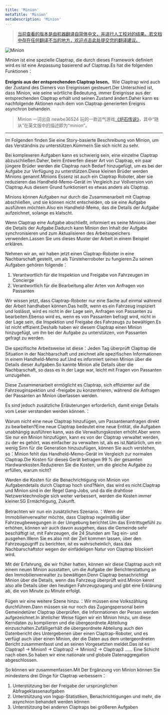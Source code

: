 ```yaml
---
title: 'Minion'
metaTitle: 'Minion'
metaDescription: 'Minion'
---
```


> [当前查看的版本是由机器翻译自简体中文，并进行人工校对的结果。若文档中存在任何翻译不当的地方，欢迎点击此处提交您的翻译建议。](https://crwd.in/newbeclaptrap)

![Minion](/images/20190228-002.gif)

Minion ist eine spezielle Claptrap, die durch dieses Framework definiert wird.es ist eine Anpassung basierend auf Claptrap.Es hat die folgenden Funktionen：

**Ereignis aus der entsprechenden Claptrap lesen**。Wie Claptrap wird auch der Zustand des Dieners von Ereignissen gesteuert.Der Unterschied ist, dass Minion, wie seine wörtliche Bedeutung, immer Ereignisse aus der entsprechenden Claptrap erhält und seinen Zustand ändert.Daher kann es nachfolgende Aktionen nach dem von Claptrap generierten Ereignis asynchron behandeln.

> Minion 一词出自 newbe36524 玩的一款运气游戏[《炉石传说》](https://zh.moegirl.org/%E7%82%89%E7%9F%B3%E4%BC%A0%E8%AF%B4)，其中“随从”在英文版中的描述即为“minion”。

---

Im Folgenden finden Sie eine Story-basierte Beschreibung von Minion, um das Verständnis zu unterstützen.Kümmern Sie sich nicht zu sehr.

Bei komplexeren Aufgaben kann es schwierig sein, eine einzelne Claptrap abzuschließen.Daher, beim Entwerfen dieser Art von Claptrap, ein paar jüngere Brüder werden die Claptrap nach Bedarf hinzugefügt, um es bei der Aufgabe zur Verfügung zu unterstützen.Diese kleinen Brüder werden Minions genannt.Minions Essenz ist auch ein Claptrap Roboter, aber sie reduzieren das Handheld-Memo-Gerät im Vergleich zur Vollversion von Claptrap.Aus diesem Grund funktioniert es etwas anders als Claptrap.

Minions können Aufgaben nur durch die Zusammenarbeit mit Claptrap abschließen, und sie können nicht entscheiden, ob sie eine Aufgabe ausführen möchten.Also ein Handheld-Memo, das die Details der Aufgabe aufzeichnet, solange es klatscht.

Wenn Claptrap eine Aufgabe abschließt, informiert es seine Minions über die Details der Aufgabe.Dadurch kann Minion den Inhalt der Aufgabe synchronisieren und zum Aktualisieren des Arbeitsspeichers verwenden.Lassen Sie uns dieses Muster der Arbeit in einem Beispiel erklären.

Nehmen wir an, wir haben jetzt einen Claptrap-Roboter in eine Nachbarschaft gestellt, um als Türsteherroboter zu fungieren.Zu seinen Aufgaben gehören folgende：

1. Verantwortlich für die Inspektion und Freigabe von Fahrzeugen im Concierge
2. Verantwortlich für die Bearbeitung aller Arten von Anfragen von Passanten

Wir wissen jetzt, dass Claptrap-Roboter nur eine Sache auf einmal während der Arbeit handhaben können.Das heißt, wenn es ein Fahrzeug inspiziert und loslässt, wird es nicht in der Lage sein, Anfragen von Passanten zu bearbeiten.Ebenso wird es, wenn es von Passanten befragt wird, nicht in der Lage sein, die Inspektion und Freigabe des Fahrzeugs zu bewältigen.Es ist nicht effizient.Deshalb haben wir diesem Claptrap einen Minion hinzugefügt, um ihn bei der Aufgabe zu unterstützen, von Passanten gefragt zu werden.

Die spezifische Arbeitsweise ist diese：Jeden Tag überprüft Claptrap die Situation in der Nachbarschaft und zeichnet alle spezifischen Informationen in einem Handheld-Memo auf.Und es informiert seinen Minion über die Details dieser Aufgaben.So kannte Minion alle Details über die Nachbarschaft, so dass es in der Lage war, leicht mit Fragen von Passanten umzugehen.

Diese Zusammenarbeit ermöglicht es Claptrap, sich effizienter auf die Fahrzeuginspektion und -freigabe zu konzentrieren, während die Anfragen der Passanten an Minion überlassen werden.

Es sind jedoch zusätzliche Erläuterungen erforderlich, damit einige Details vom Leser verstanden werden können.：

Warum nicht eine neue Claptrap hinzufügen, um Passantenanfragen direkt zu bearbeiten?Eine neue Claptrap bedeutet eine neue Entität, die Aufgaben unabhängig ausführen kann, was die Verwaltungskosten erhöht.Aber wenn Sie nur ein Minion hinzufügen, kann es von der Claptrap verwaltet werden, zu der es gehört, was einfacher zu verwalten ist, als es ist.Natürlich, um ein wenig Sinn für die Generation hinzuzufügen, können Sie auch verstehen, so：Minion fehlt das Handheld-Memo-Gerät im Vergleich zur normalen Claptrap.Die Kosten für dieses Gerät betragen 99 % der gesamten Hardwarekosten.Reduzieren Sie die Kosten, um die gleiche Aufgabe zu erfüllen, warum nicht?

Werden die Kosten für die Benachrichtigung von Minion von Aufgabendetails durch Claptrap hoch sind?Nein, das wird es nicht.Claptrap und Minion sind in der Regel Gang-Jobs, und da die drahtlose Netzwerktechnologie sich weiter verbessert, werden die Kosten immer kleiner.5G Ermächtigung, Zukunft.

Betrachten wir nun ein zusätzliches Szenario.：Wenn der Immobilienverwalter möchte, dass Claptrap regelmäßig über Fahrzeugbewegungen in der Umgebung berichtet.Um das Eintrittsgefühl zu erhöhen, können wir auch davon ausgehen, dass die Gemeinde sehr beschäftigt ist, mit Fahrzeugen, die 24 Stunden am Tag ein- und ausgehen.Wenn Sie es also mit der Zeit kommen lassen, über den Fahrzeugzugriff zu berichten, ist es wahrscheinlich, dass das Nachbarschaftstor wegen der einfädeligen Natur von Claptrap blockiert wird.

Mit der Erfahrung, die wir früher hatten, können wir diese Claptrap auch mit einem neuen Minion ausstatten, um die Aufgabe der Berichterstattung an den Immobilienverwalter zu bewältigen.Denn Claptrap benachrichtigt Minion über die Details, wenn das Fahrzeug überprüft wird.Minion kennt also alle Details über den heutigen Fahrzeugzugang und gibt eine Erklärung ab, die von Minute zu Minute erfolgt.

Fügen wir eine weitere Szene hinzu.：Wir müssen eine Volkszählung durchführen.Dann müssen sie nur noch das Zugangspersonal beim Gemeindetürer Claptrap überprüfen, die Informationen der Person werden aufgezeichnet.In ähnlicher Weise fügen wir ein Minion hinzu, um diese Kerndaten zu kompilieren und die übergeordnete Abteilung einzuschalten.Zufälligerhält die übergeordnete Abteilung auch den Datenbericht des Untergebenen über einen Claptrap-Roboter, und es verfügt auch über einen Minion, der die Daten aus dem untergeordneten Bericht zusammenfasst und an seinen Vorgesetzten meldet.Das ist es Claptrap1 -> Minion1 -> Claptrap2 -> Minion2 -> Claptrap3 …… Eine Schicht nach oben.So haben wir eine nationale und globale Datenaggregation abgeschlossen.

So können wir zusammenfassen.Mit Der Ergänzung von Minion können Sie mindestens drei Dinge für Claptrap verbessern：

1. Unterstützung bei der Freigabe der ursprünglichen Abfrageklassenaufgaben
2. Unterstützung von Ingup-Statistiken, Benachrichtigungen und mehr, die asynchron behandelt werden können
3. Unterstützung bei anderen Claptraps bei größeren Aufgaben

